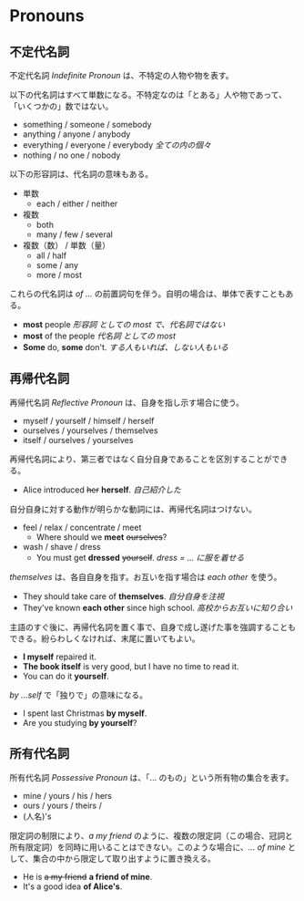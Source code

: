 # Pronouns

## 不定代名詞

不定代名詞 _Indefinite Pronoun_ は、不特定の人物や物を表す。

以下の代名詞はすべて単数になる。不特定なのは「とある」人や物であって、「いくつかの」数ではない。

* something / someone / somebody
* anything / anyone / anybody
* everything / everyone / everybody _全ての内の個々_
* nothing / no one / nobody

以下の形容詞は、代名詞の意味もある。

* 単数
    * each / either / neither
* 複数
    * both
    * many / few / several
* 複数（数） / 単数（量）
    * all / half
    * some / any
    * more / most

これらの代名詞は _of ..._ の前置詞句を伴う。自明の場合は、単体で表すこともある。

* __most__ people _形容詞 としての most で、代名詞ではない_
* __most__ of the people _代名詞 としての most_
* __Some__ do, __some__ don't. _する人もいれば、しない人もいる_

## 再帰代名詞

再帰代名詞 _Reflective Pronoun_ は、自身を指し示す場合に使う。

* myself / yourself / himself / herself
* ourselves / yourselves / themselves
* itself / ourselves / yourselves

再帰代名詞により、第三者ではなく自分自身であることを区別することができる。

* Alice introduced <del>her</del> __herself__. _自己紹介した_

自分自身に対する動作が明らかな動詞には、再帰代名詞はつけない。

* feel / relax / concentrate / meet
    * Where should we __meet__ <del>ourselves</del>?
* wash / shave / dress
    * You must get __dressed__ <del>yourself</del>. _dress = ... に服を着せる_

_themselves_ は、各自自身を指す。お互いを指す場合は _each other_ を使う。

* They should take care of __themselves__. _自分自身を注視_
* They've known __each other__ since high school. _高校からお互いに知り合い_

主語のすぐ後に、再帰代名詞を置く事で、自身で成し遂げた事を強調することもできる。紛らわしくなければ、末尾に置いてもよい。

* __I myself__ repaired it.
* __The book itself__ is very good, but I have no time to read it.
* You can do it __yourself__.

_by ...self_ で「独りで」の意味になる。

* I spent last Christmas __by myself__.
* Are you studying __by yourself__?

## 所有代名詞

所有代名詞 _Possessive Pronoun_ は、「... のもの」という所有物の集合を表す。

* mine / yours / his / hers
* ours / yours / theirs /
* (人名)'s

限定詞の制限により、_a my friend_ のように、複数の限定詞（この場合、冠詞と所有限定詞）を同時に用いることはできない。このような場合に、_... of mine_ として、集合の中から限定して取り出すように置き換える。

* He is <del>a my friend</del> __a friend of mine__.
* It's a good idea __of Alice's__.

